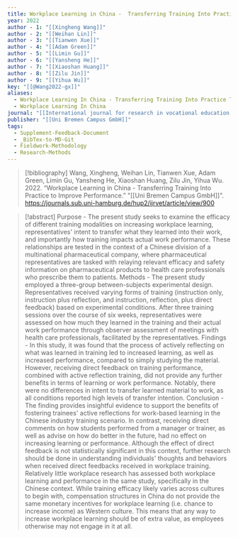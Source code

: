 ```yaml
---
title: Workplace Learning in China -  Transferring Training Into Practice to Improve Performance
year: 2022
author - 1: "[[Xingheng Wang]]"
author - 2: "[[Weihan Lin]]"
author - 3: "[[Tianwen Xue]]"
author - 4: "[[Adam Green]]"
author - 5: "[[Limin Gu]]"
author - 6: "[[Yansheng He]]"
author - 7: "[[Xiaoshan Huang]]"
author - 8: "[[Zilu Jin]]"
author - 9: "[[Yihua Wu]]"
key: "[[@Wang2022-gx]]"
aliases:
  - Workplace Learning In China - Transferring Training Into Practice To Improve Performance
  - Workplace Learning In China
journal: "[[International journal for research in vocational education and training]]"
publisher: "[[Uni Bremen Campus GmbH]]"
tags:
  - Supplement-Feedback-Document
  - _BibTex-to-MD-Git
  - Fieldwork-Methodology
  - Research-Methods
---
```


> [!bibliography]
> Wang, Xingheng, Weihan Lin, Tianwen Xue, Adam Green, Limin Gu, Yansheng He, Xiaoshan Huang, Zilu Jin, Yihua Wu. 2022. “Workplace Learning in China -  Transferring Training Into Practice to Improve Performance.” "[[Uni Bremen Campus GmbH]]". https://journals.sub.uni-hamburg.de/hup2/ijrvet/article/view/900

> [!abstract]
> Purpose -  The present study seeks to examine the efficacy of different training modalities on increasing workplace learning, representatives' intent to transfer what they learned into their work, and importantly how training impacts actual work performance. These relationships are tested in the context of a Chinese division of a multinational pharmaceutical company, where pharmaceutical representatives are tasked with relaying relevant efficacy and safety information on pharmaceutical products to health care professionals who prescribe them to patients. Methods -  The present study employed a three-group between-subjects experimental design. Representatives received varying forms of training (instruction only, instruction plus reflection, and instruction, reflection, plus direct feedback) based on experimental conditions. After three training sessions over the course of six weeks, representatives were assessed on how much they learned in the training and their actual work performance through observer assessment of meetings with health care professionals, facilitated by the representatives. Findings -  In this study, it was found that the process of actively reflecting on what was learned in training led to increased learning, as well as increased performance, compared to simply studying the material. However, receiving direct feedback on training performance, combined with active reflection training, did not provide any further benefits in terms of learning or work performance. Notably, there were no differences in intent to transfer learned material to work, as all conditions reported high levels of transfer intention. Conclusion -  The finding provides insightful evidence to support the benefits of fostering trainees' active reflections for work-based learning in the Chinese industry training scenario. In contrast, receiving direct comments on how students performed from a manager or trainer, as well as advise on how do better in the future, had no effect on increasing learning or performance. Although the effect of direct feedback is not statistically significant in this context, further research should be done in understanding individuals' thoughts and behaviors when received direct feedbacks received in workplace training. Relatively little workplace research has assessed both workplace learning and performance in the same study, specifically in the Chinese context. While training efficacy likely varies across cultures to begin with, compensation structures in China do not provide the same monetary incentives for workplace learning (i.e. chance to increase income) as Western culture. This means that any way to increase workplace learning should be of extra value, as employees otherwise may not engage in it at all.